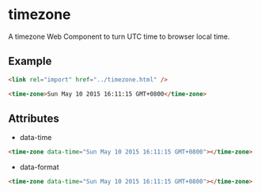 # timezone
A timezone Web Component to turn UTC time to browser local time.

## Example
```html
<link rel="import" href="../timezone.html" />

<time-zone>Sun May 10 2015 16:11:15 GMT+0800</time-zone>
```

## Attributes 
- data-time
```html
<time-zone data-time="Sun May 10 2015 16:11:15 GMT+0800"></time-zone>
```
- data-format
```html
<time-zone data-time="Sun May 10 2015 16:11:15 GMT+0800"></time-zone>
```